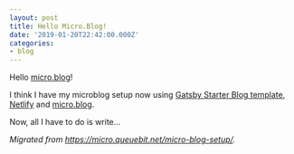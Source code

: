 ```yaml
---
layout: post
title: Hello Micro.Blog!
date: '2019-01-20T22:42:00.000Z'
categories:
- blog
---
```


Hello [micro.blog](https://micro.blog)!

I think I have my microblog setup now using [Gatsby Starter Blog template](https://www.gatsbyjs.org/starters/gatsbyjs/gatsby-starter-blog/), [Netlify](https://www.netlify.com/) and [micro.blog](https://micro.blog).

Now, all I have to do is write...

_Migrated from <https://micro.queuebit.net/micro-blog-setup/>._
